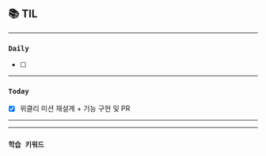 
## 📚 TIL

---

### `Daily`
- [ ] 

---
### `Today`
- [X] 위클리 미션 재설계 + 기능 구현 및 PR
---

---
### `학습 키워드`

